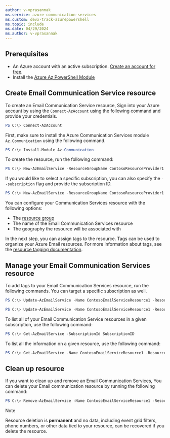 ```yaml
---
author: v-vprasannak
ms.service: azure-communication-services
ms.custom: devx-track-azurepowershell
ms.topic: include
ms.date: 04/29/2024
ms.author: v-vprasannak
---
```

## Prerequisites

- An Azure account with an active subscription. [Create an account for free](https://azure.microsoft.com/free/dotnet/).
- Install the [Azure Az PowerShell Module](/powershell/azure/)

## Create Email Communication Service resource

To create an Email Communication Service resource, Sign into your Azure account by using the ```Connect-AzAccount``` using the following command and provide your credentials.

```PowerShell
PS C:\> Connect-AzAccount
```

First, make sure to install the Azure Communication Services module ```Az.Communication``` using the following command.

```PowerShell
PS C:\> Install-Module Az.Communication
```

To create the resource, run the following command:

```PowerShell
PS C:\> New-AzEmailService -ResourceGroupName ContosoResourceProvider1 -Name ContosoEmailServiceResource1 -DataLocation UnitedStates
```

If you would like to select a specific subscription, you can also specify the ```--subscription``` flag and provide the subscription ID.
```PowerShell
PS C:\> New-AzEmailService -ResourceGroupName ContosoResourceProvider1 -Name ContosoEmailServiceResource1 -DataLocation UnitedStates -SubscriptionId SubscriptionID
```

You can configure your Communication Services resource with the following options:

* The [resource group](../../../../azure-resource-manager/management/manage-resource-groups-powershell.md)
* The name of the Email Communication Services resource
* The geography the resource will be associated with

In the next step, you can assign tags to the resource. Tags can be used to organize your Azure Email resources. For more information about tags, see the [resource tagging documentation](../../../../azure-resource-manager/management/tag-resources.md).

## Manage your Email Communication Services resource

To add tags to your Email Communication Services resource, run the following commands. You can target a specific subscription as well.

```PowerShell
PS C:\> Update-AzEmailService -Name ContosoEmailServiceResource1 -ResourceGroupName ContosoResourceProvider1 -Tag @{ExampleKey1="ExampleValue1"}

PS C:\> Update-AzEmailService -Name ContosoEmailServiceResource1 -ResourceGroupName ContosoResourceProvider1 -Tag @{ExampleKey1="ExampleValue1"} -SubscriptionId SubscriptionID
```

To list all of your Email Communication Service resources in a given subscription, use the following command:

```PowerShell
PS C:\> Get-AzEmailService -SubscriptionId SubscriptionID
```

To list all the information on a given resource, use the following command:

```PowerShell
PS C:\> Get-AzEmailService -Name ContosoEmailServiceResource1 -ResourceGroupName ContosoResourceProvider1
```

## Clean up resource

If you want to clean up and remove an Email Communication Services, You can delete your Email communication resource by running the following command:

```PowerShell
PS C:\> Remove-AzEmailService -Name ContosoEmailServiceResource1 -ResourceGroupName ContosoResourceProvider1
```

> [!NOTE]
> Resource deletion is **permanent** and no data, including event grid filters, phone numbers, or other data tied to your resource, can be recovered if you delete the resource.